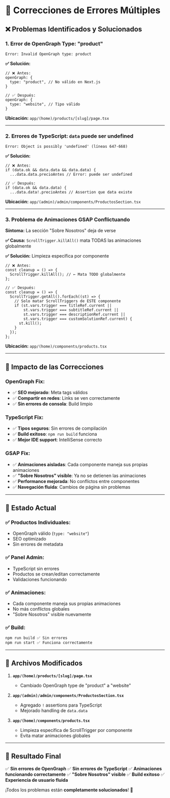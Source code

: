 # 🔧 Correcciones de Errores Múltiples

## ❌ **Problemas Identificados y Solucionados**

### **1. Error de OpenGraph Type: "product"**
```
Error: Invalid OpenGraph type: product
```

**✅ Solución:**
```tsx
// ❌ Antes:
openGraph: {
  type: "product", // No válido en Next.js
}

// ✅ Después:
openGraph: {
  type: "website", // Tipo válido
}
```

**Ubicación:** `app/(home)/products/[slug]/page.tsx`

---

### **2. Errores de TypeScript: `data` puede ser undefined**
```
Error: Object is possibly 'undefined' (líneas 647-668)
```

**✅ Solución:**
```tsx
// ❌ Antes:
if (data.ok && data.data && data.data) {
  ...data.data.precioAntes // Error: puede ser undefined

// ✅ Después:
if (data.ok && data.data) {
  ...data.data!.precioAntes // Assertion que data existe
```

**Ubicación:** `app/(admin)/admin/components/ProductosSection.tsx`

---

### **3. Problema de Animaciones GSAP Conflictuando**
**Síntoma:** La sección "Sobre Nosotros" deja de verse

**✅ Causa:** `ScrollTrigger.killAll()` mata TODAS las animaciones globalmente

**✅ Solución:** Limpieza específica por componente
```tsx
// ❌ Antes:
const cleanup = () => {
  ScrollTrigger.killAll(); // ← Mata TODO globalmente
};

// ✅ Después:
const cleanup = () => {
  ScrollTrigger.getAll().forEach((st) => {
    // Solo matar ScrollTriggers de ESTE componente
    if (st.vars.trigger === titleRef.current || 
        st.vars.trigger === subtitleRef.current ||
        st.vars.trigger === descriptionRef.current ||
        st.vars.trigger === customSolutionRef.current) {
      st.kill();
    }
  });
};
```

**Ubicación:** `app/(home)/components/products.tsx`

---

## 🎯 **Impacto de las Correcciones**

### **OpenGraph Fix:**
- ✅ **SEO mejorado**: Meta tags válidos
- ✅ **Compartir en redes**: Links se ven correctamente
- ✅ **Sin errores de consola**: Build limpio

### **TypeScript Fix:**
- ✅ **Tipos seguros**: Sin errores de compilación
- ✅ **Build exitoso**: `npm run build` funciona
- ✅ **Mejor IDE support**: IntelliSense correcto

### **GSAP Fix:**
- ✅ **Animaciones aisladas**: Cada componente maneja sus propias animaciones
- ✅ **"Sobre Nosotros" visible**: Ya no se detienen las animaciones
- ✅ **Performance mejorada**: No conflictos entre componentes
- ✅ **Navegación fluida**: Cambios de página sin problemas

---

## 🚀 **Estado Actual**

### **✅ Productos Individuales:**
- OpenGraph válido (`type: "website"`)
- SEO optimizado
- Sin errores de metadata

### **✅ Panel Admin:**
- TypeScript sin errores
- Productos se crean/editan correctamente
- Validaciones funcionando

### **✅ Animaciones:**
- Cada componente maneja sus propias animaciones
- No más conflictos globales
- "Sobre Nosotros" visible nuevamente

### **✅ Build:**
```bash
npm run build ✅ Sin errores
npm run start ✅ Funciona correctamente
```

---

## 🔧 **Archivos Modificados**

1. **`app/(home)/products/[slug]/page.tsx`**
   - Cambiado OpenGraph type de "product" a "website"

2. **`app/(admin)/admin/components/ProductosSection.tsx`**
   - Agregado `!` assertions para TypeScript
   - Mejorado handling de `data.data`

3. **`app/(home)/components/products.tsx`**
   - Limpieza específica de ScrollTrigger por componente
   - Evita matar animaciones globales

---

## 🎉 **Resultado Final**

✅ **Sin errores de OpenGraph**
✅ **Sin errores de TypeScript** 
✅ **Animaciones funcionando correctamente**
✅ **"Sobre Nosotros" visible**
✅ **Build exitoso**
✅ **Experiencia de usuario fluida**

¡Todos los problemas están **completamente solucionados**! 🎯
